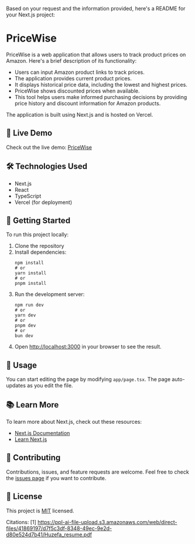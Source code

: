 Based on your request and the information provided, here's a README for your Next.js project:

# PriceWise

PriceWise is a web application that allows users to track product prices on Amazon. Here's a brief description of its functionality:

- Users can input Amazon product links to track prices.
- The application provides current product prices.
- It displays historical price data, including the lowest and highest prices.
- PriceWise shows discounted prices when available.
- This tool helps users make informed purchasing decisions by providing price history and discount information for Amazon products.

The application is built using Next.js and is hosted on Vercel.

## 🚀 Live Demo

Check out the live demo: [PriceWise](https://price-wise-plum.vercel.app/)

## 🛠️ Technologies Used

- Next.js
- React
- TypeScript
- Vercel (for deployment)

## 🏁 Getting Started

To run this project locally:

1. Clone the repository
2. Install dependencies:
   ```
   npm install
   # or
   yarn install
   # or
   pnpm install
   ```
3. Run the development server:
   ```
   npm run dev
   # or
   yarn dev
   # or
   pnpm dev
   # or
   bun dev
   ```
4. Open [http://localhost:3000](http://localhost:3000) in your browser to see the result.

## 📝 Usage

You can start editing the page by modifying `app/page.tsx`. The page auto-updates as you edit the file.

## 📚 Learn More

To learn more about Next.js, check out these resources:

- [Next.js Documentation](https://nextjs.org/docs)
- [Learn Next.js](https://nextjs.org/learn)

## 🤝 Contributing

Contributions, issues, and feature requests are welcome. Feel free to check the [issues page](https://github.com/yourusername/price-wise/issues) if you want to contribute.

## 📄 License

This project is [MIT](https://choosealicense.com/licenses/mit/) licensed.

Citations:
[1] https://ppl-ai-file-upload.s3.amazonaws.com/web/direct-files/41869197/d7f5c3df-8348-49ec-9e2d-d80e524d7b41/Huzefa_resume.pdf

